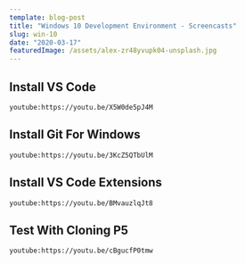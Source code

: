 ```yaml
---
template: blog-post
title: "Windows 10 Development Environment - Screencasts"
slug: win-10
date: "2020-03-17"
featuredImage: /assets/alex-zr48yvupk04-unsplash.jpg
---
```


## Install VS Code

`youtube:https://youtu.be/X5W0de5pJ4M`

## Install Git For Windows

`youtube:https://youtu.be/3KcZ5QTbUlM`

## Install VS Code Extensions

`youtube:https://youtu.be/BMvauzlqJt8`

## Test With Cloning P5

`youtube:https://youtu.be/cBgucfP0tmw`
